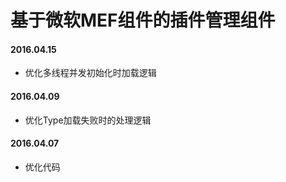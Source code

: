 ﻿# 基于微软MEF组件的插件管理组件

#### 2016.04.15
* 优化多线程并发初始化时加载逻辑  

#### 2016.04.09
* 优化Type加载失败时的处理逻辑  

#### 2016.04.07
* 优化代码  